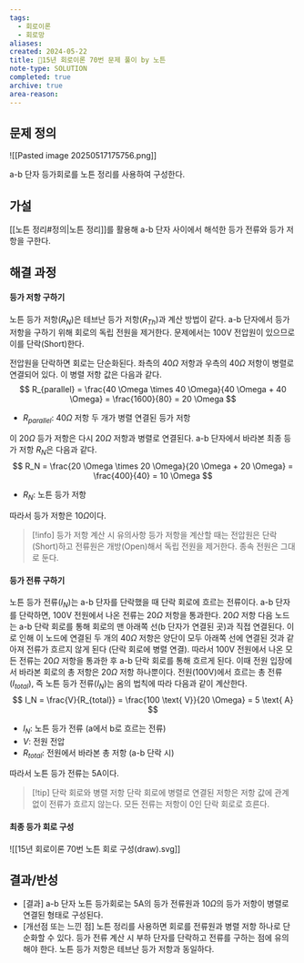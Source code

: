 ```yaml
---
tags:
  - 회로이론
  - 회로망
aliases: 
created: 2024-05-22
title: 🔬15년 회로이론 70번 문제 풀이 by 노튼
note-type: SOLUTION
completed: true
archive: true
area-reason:
---
```


## 문제 정의
![[Pasted image 20250517175756.png]]

a-b 단자 등가회로를 노튼 정리를 사용하여 구성한다.

## 가설
[[노튼 정리#정의|노튼 정리]]를 활용해 a-b 단자 사이에서 해석한 등가 전류와 등가 저항을 구한다.

## 해결 과정
#### 등가 저항 구하기

노튼 등가 저항($R_N$)은 테브난 등가 저항($R_{Th}$)과 계산 방법이 같다. a-b 단자에서 등가 저항을 구하기 위해 회로의 독립 전원을 제거한다. 문제에서는 100$\text{V}$ 전압원이 있으므로 이를 단락(Short)한다.

전압원을 단락하면 회로는 단순화된다. 좌측의 40$\Omega$ 저항과 우측의 40$\Omega$ 저항이 병렬로 연결되어 있다. 이 병렬 저항 값은 다음과 같다.
$$
R_{parallel} = \frac{40 \Omega \times 40 \Omega}{40 \Omega + 40 \Omega} = \frac{1600}{80} = 20 \Omega
$$
- $R_{parallel}$: 40$\Omega$ 저항 두 개가 병렬 연결된 등가 저항

이 20$\Omega$ 등가 저항은 다시 20$\Omega$ 저항과 병렬로 연결된다. a-b 단자에서 바라본 최종 등가 저항 $R_N$은 다음과 같다.
$$
R_N = \frac{20 \Omega \times 20 \Omega}{20 \Omega + 20 \Omega} = \frac{400}{40} = 10 \Omega
$$
- $R_N$: 노튼 등가 저항

따라서 등가 저항은 10$\Omega$이다.

>[!info] 등가 저항 계산 시 유의사항
>등가 저항을 계산할 때는 전압원은 단락(Short)하고 전류원은 개방(Open)해서 독립 전원을 제거한다. 종속 전원은 그대로 둔다.

#### 등가 전류 구하기

노튼 등가 전류($I_N$)는 a-b 단자를 단락했을 때 단락 회로에 흐르는 전류이다. a-b 단자를 단락하면, 100$\text{V}$ 전원에서 나온 전류는 20$\Omega$ 저항을 통과한다. 20$\Omega$ 저항 다음 노드는 a-b 단락 회로를 통해 회로의 맨 아래쪽 선(b 단자가 연결된 곳)과 직접 연결된다. 이로 인해 이 노드에 연결된 두 개의 40$\Omega$ 저항은 양단이 모두 아래쪽 선에 연결된 것과 같아져 전류가 흐르지 않게 된다 (단락 회로에 병렬 연결).
따라서 100$\text{V}$ 전원에서 나온 모든 전류는 20$\Omega$ 저항을 통과한 후 a-b 단락 회로를 통해 흐르게 된다. 이때 전원 입장에서 바라본 회로의 총 저항은 20$\Omega$ 저항 하나뿐이다.
전원(100$\text{V}$)에서 흐르는 총 전류($I_{total}$), 즉 노튼 등가 전류($I_N$)는 옴의 법칙에 따라 다음과 같이 계산한다.
$$
I_N = \frac{V}{R_{total}} = \frac{100 \text{ V}}{20 \Omega} = 5 \text{ A}
$$
- $I_N$: 노튼 등가 전류 (a에서 b로 흐르는 전류)
- $V$: 전원 전압
- $R_{total}$: 전원에서 바라본 총 저항 (a-b 단락 시)

따라서 노튼 등가 전류는 5$\text{A}$이다.

>[!tip] 단락 회로와 병렬 저항
>단락 회로에 병렬로 연결된 저항은 저항 값에 관계없이 전류가 흐르지 않는다. 모든 전류는 저항이 0인 단락 회로로 흐른다.

#### 최종 등가 회로 구성

![[15년 회로이론 70번 노튼 회로 구성(draw).svg]]

## 결과/반성
- [결과] a-b 단자 노튼 등가회로는 5$\text{A}$의 등가 전류원과 10$\Omega$의 등가 저항이 병렬로 연결된 형태로 구성된다.
- [개선점 또는 느낀 점] 노튼 정리를 사용하면 회로를 전류원과 병렬 저항 하나로 단순화할 수 있다. 등가 전류 계산 시 부하 단자를 단락하고 전류를 구하는 점에 유의해야 한다. 노튼 등가 저항은 테브난 등가 저항과 동일하다.